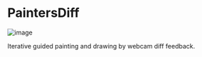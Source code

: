 # PaintersDiff
![image](https://github.com/user-attachments/assets/a1c24893-b2d2-4fe0-8e0a-52cf1281e2dd)

Iterative guided painting and drawing by webcam diff feedback.
